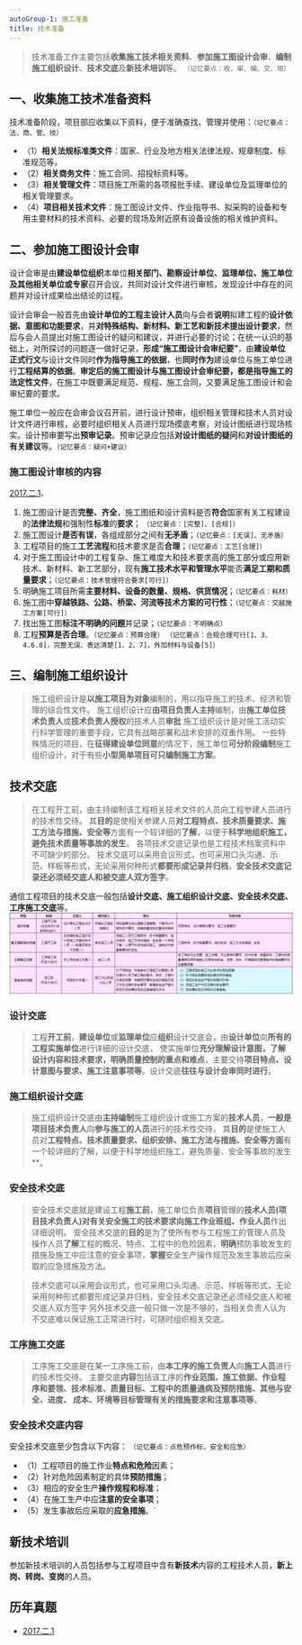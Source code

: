 ```yaml
---
autoGroup-1: 施工准备
title: 技术准备
---
```


> 技术准备工作主要包括**收集施工技术相关资料**、**参加施工图设计会审**、**编制施工组织设计**、**技术交底**及**新技术培训**等。  `（记忆要点：收、审、编、交、培）`

## 一、收集施工技术准备资料
技术准备阶段，项目部应收集以下资料，便于准确查找、管理并使用：`（记忆要点：法、商、管、技）`
- （1）**相关法规标准类文件**：国家、行业及地方相关法律法规、规章制度、标准规范等。
- （2）**相关商务文件**：施工合同、招投标资料等。
- （3）**相关管理文件**：项目施工所需的各项报批手续、建设单位及监理单位的相关管理要求。
- （4）**项目相关技术文件**：施工图设计文件、作业指导书、拟采购的设备和专用主要材料的技术资料、必要的现场及附近原有设备设施的相关维护资料。

## 二、参加施工图设计会审
设计会审是由**建设单位组织**本单位**相关部门、勘察设计单位、监理单位、施工单位及其他相关单位或专家**召开会议，共同对设计文件进行审核，发现设计中存在的问题并对设计成果给出结论的过程。

设计会审会一般首先由**设计单位的工程主设计人员**向与会者**说明**拟建工程的**设计依据、意图和功能要求**，并**对特殊结构、新材料、新工艺和新技术提出设计要求**，然后与会人员提出对施工图设计的疑问和建议，并进行必要的讨论；在统一认识的基础上，对所探讨的问题逐一做好记录，**形成“施工图设计会审纪要”**，由**建设单位正式行文**与设计文件同时**作为指导施工的依据**，也**同时作为**建设单位与施工单位进行**工程结算的依据**。**审定后的施工图设计与施工图设计会审纪要，都是指导施工的法定性文件**，在施工中既要满足规范、规程、施工合同，又要满足施工图设计和会审纪要的要求。

施工单位一般应在会审会议召开前，进行设计预审，组织相关管理和技术人员对设计文件进行审核，必要时组织相关人员进行现场摸底考察，对设计图纸进行现场核实。设计预审要写出**预审记录**。预审记录应包括**对设计图纸的疑问**和**对设计图纸的有关建议**等。`（记忆要点：疑问+建议）`

### 施工图设计审核的内容
[2017.二.1]()、
1. 施工图设计是否**完整、齐全**，施工图纸和设计资料是否**符合**国家有关工程建设的**法律法规**和强制性**标准**的**要求**； `（记忆要点：[完整]、[合规]）`
2. 施工图设计**是否有误**，各组成部分之间有**无矛盾**；`（记忆要点：[无误]、无矛盾）`
3. 工程项目的施工**工艺流程**和技术要求是否**合理**；`（记忆要点：工艺[合理]）`
4. 对于施工图设计中的工程复杂、施工难度大和技术要求高的施工部分或应用新技术、新材料、新工艺部分，现有**施工技术水平和管理水平**能否**满足工期和质量要求**；`（记忆要点：技术管理符合要求[可行]）`
5. 明确施工项目所需**主要材料、设备的数量、规格、供货情况**；`（记忆要点：耗材）`
6. 施工图中**穿越铁路、公路、桥梁、河流等技术方案的可行性**；`（记忆要点：交越施工方案[可行]）`
7. 找出施工图**标注不明确的问题**并记录；`（记忆要点：不明确点）`
8. 工程**预算是否合理**。`（记忆要点：预算合理）`
`（记忆要点：合规合理可行[1、3、4.6.8]，完整无误、表达清楚[1、2、7]，外加材料与设备[5]）`

## 三、编制施工组织设计
> 施工组织设计是**以施工项目为对象**编制的，用以指导施工的技术、经济和管理的综合性文件。
> 施工组织设计应**由项目负责人主持**编制，由**施工单位技术负责人**或**技术负责人授权**的技术人员**审批**
> 施工组织设计是对施工活动实行科学管理的重要手段，它具有战略部署和战术安排的双重作用。
> 一些特殊情况的项目，在**征得建设单位同意**的情况下，施工单位**可分阶段编制**施工组织设计，对于有些**小型简单项目可只编制施工方案**。

## 技术交底
> 在工程开工前，由主持编制该工程相关技术文件的人员向工程参建人员进行的技术性交待。
> 其**目的**是使相关参建人员**对工程特点、技术质量要求、施工方法与措施、安全等**方面有一个较详细的**了解**，以便于**科学地组织施工，避免技术质量等事故的发生**。
> 各项技术交底记录也是工程技术档案资料中不可缺少的部分。
> 技术交底可以采用会议形式，也可采用口头沟通、示范、样板等形式，无论采用何种形式**都要形成记录并归档**，**安全技术交底记录还必须经交底人和被交底人双方签字**。

通信工程项目的技术交底一般包括**设计交底、施工组织设计交底、安全技术交底、工序施工交底**等。
![](/技术交底.png)

### 设计交底
> 工程**开工前**，**建设单位**或**监理单位**应**组织**设计交底会，由**设计单位**向**所有的工程实施单位**进行详细的设计交底，
> 使实施单位**充分理解设计意图，了解设计内容和技术要求，明确质量控制的重点和难点**，主要交待**项目特点、设计意图与要求、施工注意事项等**。设计交底**往往与设计会审同时进行**。

### 施工组织设计交底
> 施工组织设计交底由**主持编制**施工组织设计或施工方案的**技术人员**，**一般是项目技术负责人**向**参与施工的人员**进行的技术性交待，
> 其**目的**是使施工人员对**工程特点、技术质量要求、组织安排、施工方法与措施、安全等方面**有一个较详细的了解，以便于科学地组织施工，避免质量、安全等事故的发生**。

### 安全技术交底
> 安全技术交底就是建设工程**施工前**，施工单位负责**项目**管理的**技术人员(项目技术负责人)**对有关安全施工的技术要求向**施工作业班组、作业人员**作出详细说明。
> 安全技术交底的**目的**是为了使所有参与工程施工的管理人员及操作人员**了解**工程的概况、特点、工程中的危险因素，**明确**预防事故发生的措施及施工中应注意的安全事项，**掌握**安全生产操作规范及发生事故后应采取的应急措施及方法。

> 技术交底可以采用会议形式，也可采用口头沟通、示范、样板等形式，无论采用何种形式都要形成记录并归档，安全技术交底记录还必须经交底人和被交底人双方签字 另外技术交底一般只做一次是不够的，当相关负责人认为不交底难以保证施工正常进行时，可随时组织相关交底。

### 工序施工交底
> 工序施工交底是在某一工序施工前，由**本工序的施工负责人**向**施工人员**进行的技术性交待。
> 主要交底**内容**包括该工序的**作业范围、施工依据、作业程序和要领、技术标准、质量目标、工程中的质量通病及预防措施、其他与安全、进度、 成本、环境等目标管理有关的措施要求和注意事项等**。

### 安全技术交底内容
安全技术交底至少包含以下内容： `（记忆要点：点危预作标，安全和应急）`
- （1）工程项目的施工作业**特点和危险**因素；
- （2）针对危险因素制定的具体**预防措施**；
- （3）相应的安全生产**操作规程和标准**；
- （4）在施工生产中应**注意的安全事项**；
- （5）发生事故后应采取的**应急措施**。`

## 新技术培训
参加新技术培训的人员包括参与工程项目中含有**新技术**内容的工程技术人员，**新上岗、转岗、变岗**的人员。

## 历年真题
- [2017.二.1](/5.历年真题/2017/2)